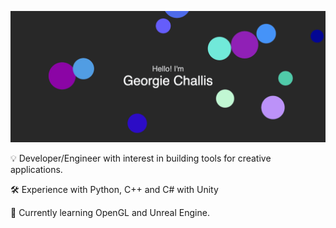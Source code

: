 <p align="center">
 <img src="https://github.com/GeorgieChallis/GeorgieChallis/blob/master/p5-background/img.gif" width="720">
</p>

💡 Developer/Engineer with interest in building tools for creative applications.
 
🛠 Experience with Python, C++ and C# with Unity
 
🌱 Currently learning OpenGL and Unreal Engine.

<!-- **GeorgieChallis/GeorgieChallis** is a ✨ _special_ ✨ repository because its `README.md` (this file) appears on your GitHub profile. -->
